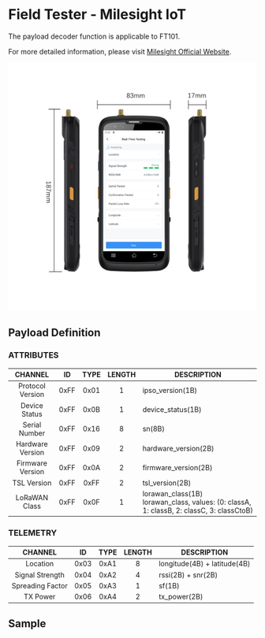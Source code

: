 # Field Tester - Milesight IoT

The payload decoder function is applicable to FT101.

For more detailed information, please visit [Milesight Official Website](https://www.milesight.com).

![FT101](FT101.png)

## Payload Definition

### ATTRIBUTES

|     CHANNEL      |  ID  | TYPE | LENGTH | DESCRIPTION                                                                                   |
| :--------------: | :--: | :--: | :----: | --------------------------------------------------------------------------------------------- |
| Protocol Version | 0xFF | 0x01 |   1    | ipso_version(1B)                                                                              |
|  Device Status   | 0xFF | 0x0B |   1    | device_status(1B)                                                                             |
|  Serial Number   | 0xFF | 0x16 |   8    | sn(8B)                                                                                        |
| Hardware Version | 0xFF | 0x09 |   2    | hardware_version(2B)                                                                          |
| Firmware Version | 0xFF | 0x0A |   2    | firmware_version(2B)                                                                          |
|   TSL Version    | 0xFF | 0xFF |   2    | tsl_version(2B)                                                                               |
|  LoRaWAN Class   | 0xFF | 0x0F |   1    | lorawan_class(1B)<br />lorawan_class, values: (0: classA, 1: classB, 2: classC, 3: classCtoB) |

### TELEMETRY

|     CHANNEL      |  ID  | TYPE | LENGTH | DESCRIPTION                  |
| :--------------: | :--: | :--: | :----: | ---------------------------- |
|     Location     | 0x03 | 0xA1 |   8    | longitude(4B) + latitude(4B) |
| Signal Strength  | 0x04 | 0xA2 |   4    | rssi(2B) + snr(2B)           |
| Spreading Factor | 0x05 | 0xA3 |   1    | sf(1B)                       |
|     TX Power     | 0x06 | 0xA4 |   2    | tx_power(2B)                 |

## Sample

```json


```
